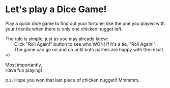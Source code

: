 # Let's play a Dice Game!
Play a quick dice game to find out your fortune; like the one you played with your friends when there is only one chicken nugget left.

The rule is simple, just as you may already knew: <br />
&emsp;&emsp;Click "Roll Again!" button to see who WON! If it's a tie, "Roll Again!".<br />
&emsp;&emsp;The game can go on and on until both parties are happy with the result. =)

Most importantly, <br />Have fun playing!</br>

p.s. Hope you won that last piece of chicken nugget!! Mmmmm..
